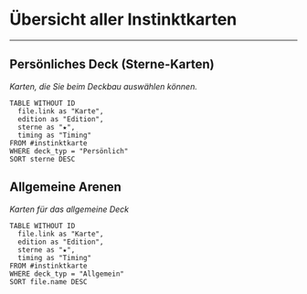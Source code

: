 # Übersicht aller Instinktkarten

---
## Persönliches Deck (Sterne-Karten)
*Karten, die Sie beim Deckbau auswählen können.*

```dataview
TABLE WITHOUT ID
  file.link as "Karte",
  edition as "Edition",
  sterne as "★",
  timing as "Timing"
FROM #instinktkarte
WHERE deck_typ = "Persönlich"
SORT sterne DESC
```

## Allgemeine Arenen 
*Karten für das allgemeine Deck*

```dataview
TABLE WITHOUT ID
  file.link as "Karte",
  edition as "Edition",
  sterne as "★",
  timing as "Timing"
FROM #instinktkarte  
WHERE deck_typ = "Allgemein"
SORT file.name DESC
```
